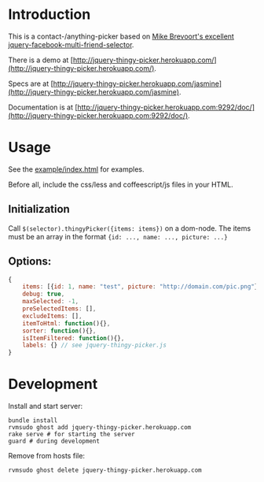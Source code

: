 # Introduction

This is a contact-/anything-picker based on [Mike Brevoort's excellent jquery-facebook-multi-friend-selector](https://github.com/mbrevoort/jquery-facebook-multi-friend-selector).

There is a demo at [http://jquery-thingy-picker.herokuapp.com/](http://jquery-thingy-picker.herokuapp.com/).

Specs are at [http://jquery-thingy-picker.herokuapp.com/jasmine](http://jquery-thingy-picker.herokuapp.com/jasmine).

Documentation is at [http://jquery-thingy-picker.herokuapp.com:9292/doc/](http://jquery-thingy-picker.herokuapp.com:9292/doc/).

# Usage

See the [example/index.html](https://github.com/rweng/jquery-thingy-picker/blob/master/example/index.html) for examples.

Before all, include the css/less and coffeescript/js files in your HTML.

## Initialization

Call `$(selector).thingyPicker({items: items})` on a dom-node.
The items must be an array in the format `{id: ..., name: ..., picture: ...}`

## Options:


```js
{
    items: [{id: 1, name: "test", picture: "http://domain.com/pic.png"}]
    debug: true,
    maxSelected: -1,
    preSelectedItems: [],
    excludeItems: [],
    itemToHtml: function(){},
    sorter: function(){},
    isItemFiltered: function(){},
    labels: {} // see jquery-thingy-picker.js
}
```

# Development

Install and start server:

    bundle install
    rvmsudo ghost add jquery-thingy-picker.herokuapp.com
    rake serve # for starting the server
    guard # during development

Remove from hosts file:

    rvmsudo ghost delete jquery-thingy-picker.herokuapp.com